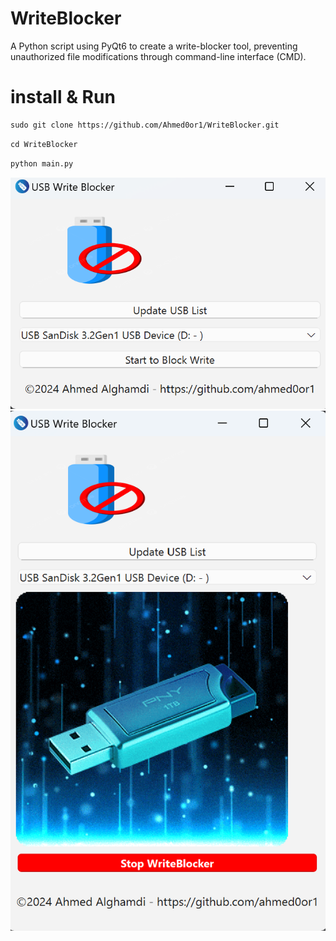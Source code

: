 # WriteBlocker
  A Python script using PyQt6 to create a write-blocker tool, preventing unauthorized file modifications through command-line interface (CMD).

# install & Run
```md
sudo git clone https://github.com/Ahmed0or1/WriteBlocker.git
```
```md
cd WriteBlocker
```

```md
python main.py
```


![Screenshot1](Screenshot_2024-11-05_160839.png)
![Screenshot2](Screenshot_2024-11-05_160935.png)
